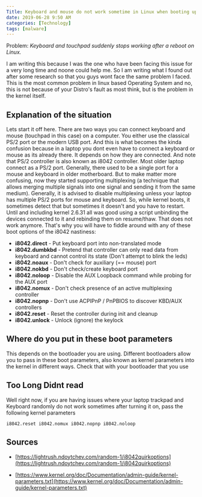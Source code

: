 ```yaml
---
Title: Keyboard and mouse do not work sometime in Linux when booting up
date: 2019-06-28 9:50 AM
categories: [Technology]
tags: [malware]
---
```


Problem: *Keyboard and touchpad suddenly stops working after a reboot on Linux.*

I am writing this because I was the one who have been facing this issue for a very long time and noone could help me. So I am writing what I found out after some research so that you guys wont face the same problem I faced.
This is the most common problem in linux based Operating System and no, this is not because of your Distro's fault as most think, but is the problem in the kernel itself.

## Explanation of the situation
Lets start it off here. There are two ways you can connect keyboard and mouse (touchpad in this case) on a computer. You either use the classical PS/2 port or the modern USB port. And this is what becomes the kinda confusion because in a laptop you dont even have to connect a keyboard or mouse as its already there. It depends on how they are connected. And note that PS/2 controller is also known as i8042 controller.
Most older laptop connect as a PS/2 port. Generally, there used to be a single port for a mouse and keyboard in older motherboard. But to make matter more confusing, now they started supporting multiplexing (a technique that allows merging multiple signals into one signal and sending it from the same medium).
Generally, it is advised to disable multiplexing unless your laptop has multiple PS/2 ports for mouse and keyboard. So, while kernel boots, it sometimes detect that but sometimes it doesn't and you have to restart.
Until and including kernel 2.6.31 all was good using a script unbinding the devices connected to it and rebinding them on resume/thaw. That does not work anymore. That's why you will have to fiddle around with any of these boot options of the i8042 nastiness:

* **i8042.direct** - Put keyboard port into non-translated mode
* **i8042.dumbkbd** - Pretend that controller can only read data from keyboard and cannot control its state (Don't attempt to blink the leds)
* **i8042.noaux** - Don't check for auxiliary (== mouse) port
* **i8042.nokbd** - Don't check/create keyboard port
* **i8042.noloop** - Disable the AUX Loopback command while probing for the AUX port
* **i8042.nomux** - Don't check presence of an active multiplexing controller
* **i8042.nopnp** - Don't use ACPIPnP / PnPBIOS to discover KBD/AUX controllers
* **i8042.reset** - Reset the controller during init and cleanup
* **i8042.unlock** - Unlock (ignore) the keylock

## Where do you put in these boot parameters
This depends on the bootloader you are using. Different bootloaders allow you to pass in these boot parameters, also known as kernel parameters into the kernel in different ways. Check that with your bootloader that you use

## Too Long Didnt read
Well right now, if you are having issues where your laptop trackpad and Keyboard randomly do not work sometimes after turning it on, pass the following kernel parameters

```
i8042.reset i8042.nomux i8042.nopnp i8042.noloop
```

## Sources
* [https://lightrush.ndoytchev.com/random-1/i8042quirkoptions](https://lightrush.ndoytchev.com/random-1/i8042quirkoptions)

* [https://www.kernel.org/doc/Documentation/admin-guide/kernel-parameters.txt](https://www.kernel.org/doc/Documentation/admin-guide/kernel-parameters.txt)